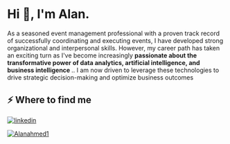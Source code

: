 <h1>Hi 👋, I'm Alan.</h1>
<p>As a seasoned event management professional with a proven track record of successfully coordinating and executing events, I have developed strong organizational and interpersonal skills. However, my career path has taken an exciting turn as I've become increasingly  <strong> passionate about the transformative power of data analytics, artificial intelligence, and business intelligence </strong>.. I am now driven to leverage these technologies to drive strategic decision-making and optimize business outcomes</p>

<h2>⚡️ Where to find me</h2>
<p><a target="_blank" href="https://www.linkedin.com/in/alan-blbas-524300121/" style="display: inline-block;"><img src="https://img.shields.io/badge/linkedin-logo?style=for-the-badge&logo=linkedin&logoColor=white&color=%230a77b6" alt="linkedin" /></a></p>

<p><a href="https://github.com/ryo-ma/github-profile-trophy"><img src="https://github-profile-trophy.vercel.app/?username=Alanahmed1" alt="Alanahmed1" /></a></p>
